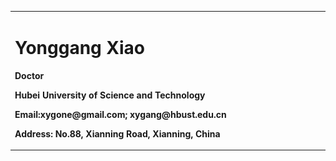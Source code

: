 <table border="0">
  <tr>
    <td width= "70%">
      <h1>Yonggang Xiao</h1>
      <p><b>Doctor</b></p>
      <p><b>Hubei University of Science and Technology</b></p>
      <p><b>Email:xygone@gmail.com; xygang@hbust.edu.cn</b></p>
      <p><b>Address: No.88, Xianning Road, Xianning, China </b></p>
     </td>
    <td width="30%" >
      <img src="/xiao.png" width="100%”>
    </td>
  </tr>
</table>
### Personal introduction
Yonggang Xiao received his MS degree in control theory and control engineering from China Three Gorges University in 2005 and PhD degree in computer science from Chongqing University of Posts and Telecommunications in 2020. He currently works as a lecturer in Hubei University of Science and Technology. His research interests include trust management, network security, and intelligent transportation system.
### Papers published in recent years are as follows: 
[1] Xiao Y., Liu Y. BayesTrust and VehicleRank: Constructing an Implicit Web of Trust in VANET[J]. IEEE Transactions on Vehicular Technology, 2019, 68(3):2850-2864.
[2] Xiao Y., Liu Y., Li T. Edge Computing and Blockchain for Quick Fake News Detection in IoV[J]. Sensors, 2020, 20(16):4360.
[3] Xiao Y., Liu Y., Song X., Wu Y. Linked vehicle model: A simple car-following model for automated vehicles[J]. Proceedings of the Institution of Mechanical Engineers, Part D: Journal of Automobile Engineering, 2020.
[4] Xiao Y., Xu B., Jiang W., Wu Y. The HealthChain Blockchain for Electronic Health Records: Development Study[J]. Journal of Medical Internet Research. 2021, 23(1):e13556.
